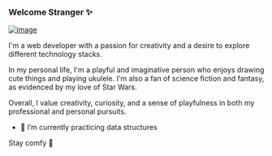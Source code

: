 ### Welcome Stranger ✨
[![image](https://github.com/user-attachments/assets/35ab423e-261c-4253-84b2-daabc0c887c6)
](https://x.com/annerArt)

I'm a web developer with a passion for creativity and a desire to explore different technology stacks.

In my personal life, I'm a playful and imaginative person who enjoys drawing cute things and playing ukulele. I'm also a fan of science fiction and fantasy, as evidenced by my love of Star Wars.

Overall, I value creativity, curiosity, and a sense of playfulness in both my professional and personal pursuits.

- 🔭 I’m currently practicing data structures

Stay comfy 🌺
